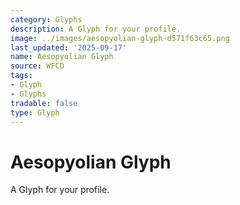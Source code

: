 ```yaml
---
category: Glyphs
description: A Glyph for your profile.
image: ../images/aesopyolian-glyph-d571f63c65.png
last_updated: '2025-09-17'
name: Aesopyolian Glyph
source: WFCD
tags:
- Glyph
- Glyphs
tradable: false
type: Glyph
---
```


# Aesopyolian Glyph

A Glyph for your profile.

